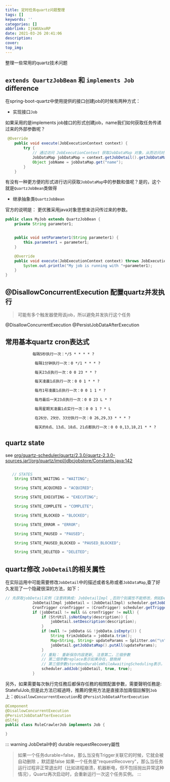 ```yaml
---
title: 定时任务quartz问题整理
tags: []
keywords: ''
categories: []
abbrlink: IjkWUUxoRP
date: 2021-03-26 20:41:06
description:
cover:
top_img:
---
```



整理一些常用的quartz技术问题

## `extends QuartzJobBean` 和 `implements Job`  difference

在spring-boot-quartz中使用提供的接口创建job的时候有两种方式：

- 实现接口`Job`

如果采用的是implements job接口的形式创建job，name我们如何获取任务传递过来的外部参数呢？

```java
 @Override
    public void execute(JobExecutionContext context) {
        try {
            // 通过访问 JobExecutionContext 获取JobDataMap 对象，从而访问对应的参数
            JobDataMap jobDataMap = context.getJobDetail().getJobDataMap();
            Object jobName = jobDataMap.get("name");
        }
    }

```

有没有一种更方便的形式进行访问获取`JobDataMap`中的参数和值呢？是的，这个就是`QuartzJobBean`类做得

- 继承抽象类`QuartzJobBean`

官方的说明是： 更优雅采用java对象思想来访问传过来的参数。

```java
public class MyJob extends QuartzJobBean {
    private String parameter1;


    public void setParameter1(String parameter1) {
        this.parameter1 = parameter1;
    }

    @Override
    public void execute(JobExecutionContext context) throws JobExecutionException {
        System.out.println("My job is running with "+parameter1);
    }
}
```

## @DisallowConcurrentExecution 配置quartz并发执行

> 可能有多个触发器使用该job，所以避免并发执行这个任务

@DisallowConcurrentExecution
@PersistJobDataAfterExecution

## 常用基本quartz cron表达式

```xml
            每隔5秒执行一次：*/5 * * * * ?

             每隔1分钟执行一次：0 */1 * * * ?

             每天23点执行一次：0 0 23 * * ?

             每天凌晨1点执行一次：0 0 1 * * ?

             每月1号凌晨1点执行一次：0 0 1 1 * ?

             每月最后一天23点执行一次：0 0 23 L * ?

             每周星期天凌晨1点实行一次：0 0 1 ? * L

             在26分、29分、33分执行一次：0 26,29,33 * * * ?

             每天的0点、13点、18点、21点都执行一次：0 0 0,13,18,21 * * ?

```

## quartz state

see [org/quartz-scheduler/quartz/2.3.0/quartz-2.3.0-sources.jar!/org/quartz/impl/jdbcjobstore/Constants.java:142](/org/quartz-scheduler/quartz/2.3.0/quartz-2.3.0-sources.jar!/org/quartz/impl/jdbcjobstore/Constants.java:142)

```java

   // STATES
    String STATE_WAITING = "WAITING";

    String STATE_ACQUIRED = "ACQUIRED";

    String STATE_EXECUTING = "EXECUTING";

    String STATE_COMPLETE = "COMPLETE";

    String STATE_BLOCKED = "BLOCKED";

    String STATE_ERROR = "ERROR";

    String STATE_PAUSED = "PAUSED";

    String STATE_PAUSED_BLOCKED = "PAUSED_BLOCKED";

    String STATE_DELETED = "DELETED";

```

## quartz修改 `JobDetail`的相关属性

在实际运用中可能需要修改`JobDetail`中的描述或者名称或者`JobDataMap`,查了好久发现了一个隐藏很深的方法，如下：

```java
// 先获取jobDetail实例（注意转换成: JobDetailImpl ,否则个别属性不能修改，例如Description)
            JobDetailImpl jobDetail = (JobDetailImpl) scheduler.getJobDetail(jobKey);
            CronTrigger cronTrigger = (CronTrigger) scheduler.getTrigger(triggerKey);
            if (jobDetail != null && cronTrigger != null) {
                if (StrUtil.isNotEmpty(description)) {
                    jobDetail.setDescription(description);
                }
                if (null != jobData && !jobData.isEmpty()) {
                    String trimJobData = jobData.trim();
                    Map<String, String> updateParams = Splitter.on("\n").withKeyValueSeparator("=").split(trimJobData);
                    jobDetail.getJobDataMap().putAll(updateParams);
                }
                // 重點： 重新保存内容更新, 注意第二，三個參數
                // 第二個參數replace表示如果存在，替換掉
                // 第三個參數storeNonDurableWhileAwaitingScheduling表示，參見下方說明,所以此處需要設置被true
                scheduler.addJob(jobDetail, true, true);
            }

```

另外，如果需要每次執行完任務后都保存任務的相關配置參數，需要聲明任務是: StatefulJob,但是此方法已經過時，推薦的使用方法是直接添加兩個註解到`Job`上：`@DisallowConcurrentExecution`和
`@PersistJobDataAfterExecution`

``` java
@Component
@DisallowConcurrentExecution
@PersistJobDataAfterExecution
@Slf4j
public class RuleCrawlerJob implements Job {

}
```

::: warning  JobDetail中的 durable requestRecovery屬性

> 如果一个任务durable=false，那么当没有Trigger关联它的时候，它就会被自动删除 ，默認是false
> 如果一个任务是"requestRecovery"，那么当任务运行过程非正常退出时（比如进程崩溃，机器断电，但不包括抛出异常这种情况），Quartz再次启动时，会重新运行一次这个任务实例。
:::
